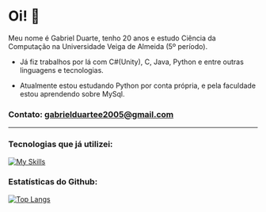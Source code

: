 # Oi! 👋 
Meu nome é Gabriel Duarte, tenho 20 anos e estudo Ciência da Computação na Universidade Veiga de Almeida (5º período).

- Já fiz trabalhos por lá com C#(Unity), C, Java, Python e entre outras linguagens e tecnologias.

- Atualmente estou estudando Python por conta própria, e pela faculdade estou aprendendo sobre MySql.

### Contato: gabrielduartee2005@gmail.com

--------------------------------------

### Tecnologias que já utilizei:

[![My Skills](https://skillicons.dev/icons?i=java,c,cs,python,mysql,figma,git,github,html,css,vscode,androidstudio,firebase,unity)](https://skillicons.dev)

### Estatísticas do Github:

[![Top Langs](https://github-readme-stats.vercel.app/api/top-langs/?username=gededo&theme=dark&show_icons=true&hide_border=false&layout=compact&hide=HLSL,Shaderlab)](https://github.com/anuraghazra/github-readme-stats)
